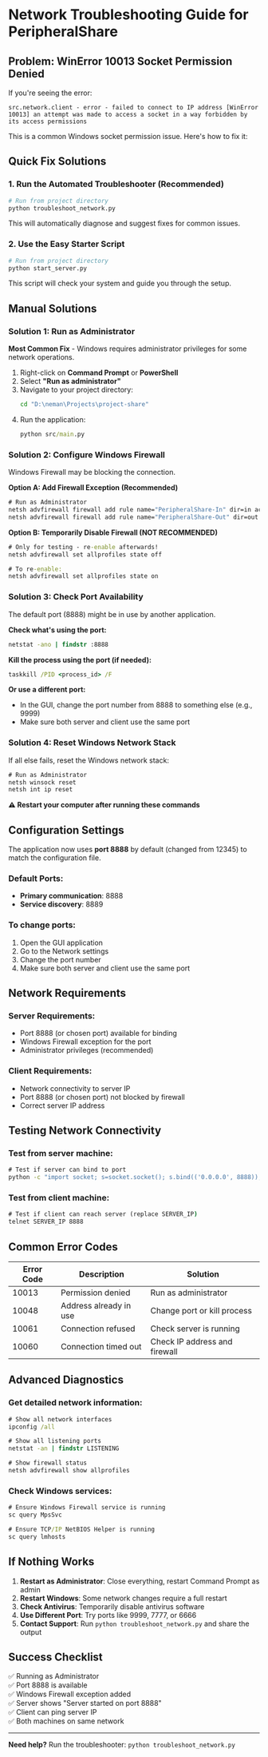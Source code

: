 # Network Troubleshooting Guide for PeripheralShare

## Problem: WinError 10013 Socket Permission Denied

If you're seeing the error:
```
src.network.client - error - failed to connect to IP address [WinError 10013] an attempt was made to access a socket in a way forbidden by its access permissions
```

This is a common Windows socket permission issue. Here's how to fix it:

## Quick Fix Solutions

### 1. **Run the Automated Troubleshooter (Recommended)**
```bash
# Run from project directory
python troubleshoot_network.py
```
This will automatically diagnose and suggest fixes for common issues.

### 2. **Use the Easy Starter Script**
```bash
# Run from project directory  
python start_server.py
```
This script will check your system and guide you through the setup.

## Manual Solutions

### Solution 1: Run as Administrator
**Most Common Fix** - Windows requires administrator privileges for some network operations.

1. Right-click on **Command Prompt** or **PowerShell**
2. Select **"Run as administrator"**
3. Navigate to your project directory:
   ```cmd
   cd "D:\neman\Projects\project-share"
   ```
4. Run the application:
   ```cmd
   python src/main.py
   ```

### Solution 2: Configure Windows Firewall
Windows Firewall may be blocking the connection.

**Option A: Add Firewall Exception (Recommended)**
```cmd
# Run as Administrator
netsh advfirewall firewall add rule name="PeripheralShare-In" dir=in action=allow protocol=TCP localport=8888
netsh advfirewall firewall add rule name="PeripheralShare-Out" dir=out action=allow protocol=TCP localport=8888
```

**Option B: Temporarily Disable Firewall (NOT RECOMMENDED)**
```cmd
# Only for testing - re-enable afterwards!
netsh advfirewall set allprofiles state off

# To re-enable:
netsh advfirewall set allprofiles state on
```

### Solution 3: Check Port Availability
The default port (8888) might be in use by another application.

**Check what's using the port:**
```cmd
netstat -ano | findstr :8888
```

**Kill the process using the port (if needed):**
```cmd
taskkill /PID <process_id> /F
```

**Or use a different port:**
- In the GUI, change the port number from 8888 to something else (e.g., 9999)
- Make sure both server and client use the same port

### Solution 4: Reset Windows Network Stack
If all else fails, reset the Windows network stack:

```cmd
# Run as Administrator
netsh winsock reset
netsh int ip reset
```
**⚠️ Restart your computer after running these commands**

## Configuration Settings

The application now uses **port 8888** by default (changed from 12345) to match the configuration file.

### Default Ports:
- **Primary communication**: 8888
- **Service discovery**: 8889

### To change ports:
1. Open the GUI application
2. Go to the Network settings
3. Change the port number
4. Make sure both server and client use the same port

## Network Requirements

### Server Requirements:
- Port 8888 (or chosen port) available for binding
- Windows Firewall exception for the port
- Administrator privileges (recommended)

### Client Requirements:
- Network connectivity to server IP
- Port 8888 (or chosen port) not blocked by firewall
- Correct server IP address

## Testing Network Connectivity

### Test from server machine:
```cmd
# Test if server can bind to port
python -c "import socket; s=socket.socket(); s.bind(('0.0.0.0', 8888)); print('Port 8888 available'); s.close()"
```

### Test from client machine:
```cmd
# Test if client can reach server (replace SERVER_IP)
telnet SERVER_IP 8888
```

## Common Error Codes

| Error Code | Description | Solution |
|------------|-------------|----------|
| 10013 | Permission denied | Run as administrator |
| 10048 | Address already in use | Change port or kill process |
| 10061 | Connection refused | Check server is running |
| 10060 | Connection timed out | Check IP address and firewall |

## Advanced Diagnostics

### Get detailed network information:
```cmd
# Show all network interfaces
ipconfig /all

# Show all listening ports
netstat -an | findstr LISTENING

# Show firewall status
netsh advfirewall show allprofiles
```

### Check Windows services:
```cmd
# Ensure Windows Firewall service is running
sc query MpsSvc

# Ensure TCP/IP NetBIOS Helper is running  
sc query lmhosts
```

## If Nothing Works

1. **Restart as Administrator**: Close everything, restart Command Prompt as admin
2. **Restart Windows**: Some network changes require a full restart
3. **Check Antivirus**: Temporarily disable antivirus software
4. **Use Different Port**: Try ports like 9999, 7777, or 6666
5. **Contact Support**: Run `python troubleshoot_network.py` and share the output

## Success Checklist

✅ Running as Administrator  
✅ Port 8888 is available  
✅ Windows Firewall exception added  
✅ Server shows "Server started on port 8888"  
✅ Client can ping server IP  
✅ Both machines on same network  

---

**Need help?** Run the troubleshooter: `python troubleshoot_network.py` 